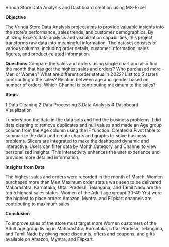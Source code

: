 Vrinda Store Data Analysis and Dashboard creation using MS-Excel

**Objective**


The Vrinda Store Data Analysis project aims to provide valuable insights into the store's performance, sales trends, and customer demographics. By utilizing Excel's data analysis and visualization capabilities, this project transforms raw data into meaningful information. The dataset consists of various columns, including order details, customer information, sales figures, and product-related information.

**Questions**
Compare the sales and orders using single chart and also find the month that has got the highest sales and orders?
Who purchased more - Men or Women?
What are different order status in 2022?
List top 5 states contributingto the sales?
Relation between age and gender based on number of orders.
Which Channel is contributing maximum to the sales?


**Steps**

   
   1.Data Cleaning
   2.Data Processing
   3.Data Analysis
   4.Dashboard Visualization

I understood the data in the data sets and find the business problems.
I did data cleaning to remove duplicates and null values and made an Age group column from the Age column using the IF function.
Created a Pivot table to summarize the data and create charts and graphs to solve business problems.
Slicers are integrated to make the dashboard dynamic and interactive.
Users can filter data by Month,Category and Channel to view personalized insights.
This interactivity enhances the user experience and provides more detailed information.

**Insights from Data**

The highest sales and orders were recorded in the month of March.
Women purchased more than Men
Maximum order status was seen to be delivered
Maharashtra, Karnataka, Uttar Pradesh, Telangana, and Tamil Nadu are the top 5 highest sales states.
Women of the Adult age group( 30-49 Yrs) were the highest to place orders
Amazon, Myntra, and Flipkart channels are contributing to maximum sales

**Conclusion**

To improve sales of the store must target more Women customers of the Adult age group living in Maharashtra, Karnataka, Uttar Pradesh, Telangana, and Tamil Nadu by giving more discounts, offers and coupons, and gifts available on Amazon, Myntra, and Flipkart.
